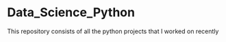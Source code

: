 # Data_Science_Python

This repository consists of all the python projects that I worked on recently
